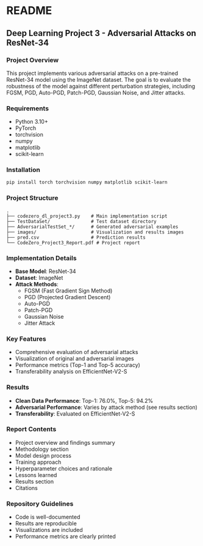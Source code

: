 # README

## Deep Learning Project 3 - Adversarial Attacks on ResNet-34

### Project Overview
This project implements various adversarial attacks on a pre-trained ResNet-34 model using the ImageNet dataset. The goal is to evaluate the robustness of the model against different perturbation strategies, including FGSM, PGD, Auto-PGD, Patch-PGD, Gaussian Noise, and Jitter attacks.

### Requirements
- Python 3.10+
- PyTorch
- torchvision
- numpy
- matplotlib
- scikit-learn

### Installation
```bash
pip install torch torchvision numpy matplotlib scikit-learn
```

### Project Structure
```
.
├── codezero_dl_project3.py    # Main implementation script
├── TestDataSet/               # Test dataset directory
├── AdversarialTestSet_*/      # Generated adversarial examples
├── images/                    # Visualization and results images
├── pred.csv                   # Prediction results
└── CodeZero_Project3_Report.pdf # Project report
```

### Implementation Details
- **Base Model**: ResNet-34
- **Dataset**: ImageNet
- **Attack Methods**:
  - FGSM (Fast Gradient Sign Method)
  - PGD (Projected Gradient Descent)
  - Auto-PGD
  - Patch-PGD
  - Gaussian Noise
  - Jitter Attack

### Key Features
- Comprehensive evaluation of adversarial attacks
- Visualization of original and adversarial images
- Performance metrics (Top-1 and Top-5 accuracy)
- Transferability analysis on EfficientNet-V2-S

### Results
- **Clean Data Performance**: Top-1: 76.0%, Top-5: 94.2%
- **Adversarial Performance**: Varies by attack method (see results section)
- **Transferability**: Evaluated on EfficientNet-V2-S

### Report Contents
- Project overview and findings summary
- Methodology section
- Model design process
- Training approach
- Hyperparameter choices and rationale
- Lessons learned
- Results section
- Citations

### Repository Guidelines
- Code is well-documented
- Results are reproducible
- Visualizations are included
- Performance metrics are clearly printed 